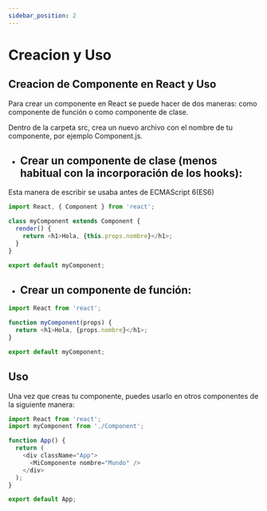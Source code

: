 ```yaml
---
sidebar_position: 2
---
```


# Creacion y Uso

## **Creacion de Componente en React y Uso**
Para crear un componente en React se puede hacer de dos maneras: como componente de función o como componente de clase.

Dentro de la carpeta src, crea un nuevo archivo con el nombre de tu componente, por ejemplo Component.js.

- ## Crear un componente de clase (menos habitual con la incorporación de los hooks):
Esta manera de escribir se usaba antes de ECMAScript 6(ES6)
```js
import React, { Component } from 'react';

class myComponent extends Component {
  render() {
    return <h1>Hola, {this.props.nombre}</h1>;
  }
}

export default myComponent;
```

- ## Crear un componente de función:
```js
import React from 'react';

function myComponent(props) {
  return <h1>Hola, {props.nombre}</h1>;
}

export default myComponent;
```

## **Uso**

Una vez que creas tu componente, puedes usarlo en otros componentes de la siguiente manera:
```js
import React from 'react';
import myComponent from './Component';

function App() {
  return (
    <div className="App">
      <MiComponente nombre="Mundo" />
    </div>
  );
}

export default App;
```